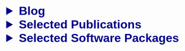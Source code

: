 <link rel="stylesheet" type="text/css" href="assets/styles.css" />
<link rel="stylesheet" href="https://cdnjs.cloudflare.com/ajax/libs/font-awesome/6.7.2/css/all.min.css">
<link rel="stylesheet" href="https://cdn.jsdelivr.net/gh/jpswalsh/academicons@1/css/academicons.min.css">


<a href="https://scholar.google.com/citations?user=nFMdGokAAAAJ&hl=en" target="_blank">
  <i class="ai ai-google-scholar-square ai-3x"></i>
</a>
<a href="https://arxiv.org/search/?searchtype=author&query=Pessoa%2C+P" target="_blank">
  <i class="ai ai-arxiv ai-3x" style="color: red;"></i>
</a>
<a href="https://orcid.org/" target="_blank">
  <i class="ai ai-orcid-square ai-3x" style="color: #006000;"></i>
</a>
<a href="https://www.linkedin.com/in/ppessoa" target="_blank">
  <i class="fab fa-linkedin fa-3x"></i>
</a>
<a href="https://github.com/pessoap" target="_blank">
  <i class="fab fa-github fa-3x" style="color: black;"></i>
</a>
<a href="https://bsky.app/profile/pedropessoaphd.bsky.social" target="_blank">
  <i class="fab fa-bluesky fa-3x"></i>
</a>

[//]: $P^4$

<details>
<summary style="font-family: Arial; font-size: 32px; color: darkblue;"><strong> Blog </strong></summary>
    <details>
    <summary style="font-family: Arial; font-size: 24px;"><strong> Tutorials on Bayesian statistics </strong></summary>
    <ol>
        <li>  <a href="https://labpresse.com/why-do-we-need-bayesian-statistics-part-i-asserting-if-a-coin-is-biased-tutorial/">Why do we need Bayesian statistics? Part I – Asserting if a coin is biased</a> -- <a href="https://github.com/PessoaP/blog/blob/master/Coins/Coins.ipynb">GitHub </a> </li>
        <li>  <a href="https://labpresse.com/why-do-we-need-bayesian-statistics-part-ii-the-lighthouse-problem-tutorial/">Why do we need Bayesian statistics? Part II — The lighthouse problem</a> -- <a href="https://github.com/PessoaP/blog/blob/master/Lighthouse/Lighthouse.ipynb">GitHub </a></li>
        <li>  <a href="https://labpresse.com/why-do-we-need-bayesian-statistics-part-iii-learning-multivariate-distributions-tutorial">Why do we need Bayesian statistics? Part III – Learning multivariate distributions </a> -- <a href="https://github.com/PessoaP/blog/blob/master/Lighthouse/Lighthouse2.ipynb">GitHub </a> </li>
        <li>  <a href="https://labpresse.com/2053-2/">Bayesian <span class="strut" style="height: 0.43056em; vertical-align: 0em;"></span><span class="mord mathnormal" style="margin-right: 0.03588em;">π</span> – Calculating <span class="strut" style="height: 0.43056em; vertical-align: 0em;"></span><span class="mord mathnormal" style="margin-right: 0.03588em;">π</span> with Monte Carlo </a> -- <a href="hhttps://github.com/PessoaP/blog/blob/master/Coins/PI.ipynb">GitHub </a> </li>
    </ol>
    </details>
    <details>
    <summary style="font-family: Arial; font-size: 24px;"><strong> Other blog posts </strong></summary>
    <ul>
        <li><a href="https://labpresse.com/solving-differential-equations-using-neural-networks/"> Solving differential equations using neural networks </a> -- <a href="https://github.com/PessoaP/blog/blob/master/PINN/PINN_tutorial.ipynb">GitHub </a></li>
        <li><a href="https://labpresse.com/a-primer-on-the-normal-distribution/"> A primer on the normal distribution </a> -- <a href="https://github.com/PessoaP/blog/blob/master/Normal/normal.ipynb">GitHub </a></li>
        <li><a href="https://labpresse.com/which-method-should-i-use-a-guide-to-benchmarking/"> Which method should I use? – A guide to benchmarking </a> -- <a href="https://github.com/PessoaP/blog/blob/master/Time/time_benchmark.ipynb">GitHub </a></li>
        <li><a href="https://labpresse.com/what-is-autograd-automatic-differentiation-and-optimization-with-pytorch/"> What is autograd? – Automatic differentiation and optimization with PyTorch </a> -- <a href="https://github.com/PessoaP/blog/blob/master/Autograd/Autograd.ipynb">GitHub </a></li>
        <li><a href="https://labpresse.com/sparse-matrices-in-numba/"> Sparse Matrices in Numba (blog) </a> -- <a href="https://github.com/PessoaP/smn/blob/main/tutorial.ipynb">GitHub </a></li>
    </ul>
    </details>
</details>

<details>
<summary style="font-family: Arial; font-size: 32px; color: darkblue;"><strong> Selected Publications </strong></summary>
    <details>
        <summary style="font-family: Arial; font-size: 20px;"><strong> REPOP: A Tool for Bacterial Population Reconstruction with Uncertainty Quantification from Plate Counts   </strong></summary>
        <div class="paper">
            <p>
                <strong>Authors:</strong> 
                Pedro Pessoa, Carol Lu, Stanimir Asenov Tashev, Rory Kruithoff, Douglas P. Shepherd, Steve Pressé
            </p>
            <p> 
                <strong>Preprint:</strong> 
                <a href="https://doi.org/10.1101/2025.04.01.644179">Available at bioRxiv</a>
            </p>
            <div class="abstract">
                <h4>Abstract:</h4>
                <p>
                    Bacterial counts from native environments, such as soil or the animal gut, often show substantial variability across replicate samples. This heterogeneity is typically attributed to genetic or environmental factors. A common approach to estimating bacterial populations involves successive dilution and plating, followed by multiplying colony counts by dilution factors. This method, however, overestimates the heterogeneity in bacterial population because it conflates the inherent uncertainty in drawing a subsample from the total population with the uncertainty in the sample arising from biological origins. In other words, this approach may obscure features that may otherwise be present in the data hinting at the presence of genuine subpopulations. For example, in plate counting applied to <em>C. elegans</em> gut microbiota, observed multimodality is often interpreted as large host-to-host variance, while the randomness introduced by measurement is frequently ignored. To explicitly account for the uncertainty introduced by dilution and plating randomness, we introduce <strong>REPOP</strong>, a PyTorch-based library to <strong>RE</strong>construct <strong>PO</strong>ulations from <strong>P</strong>lates within a Bayesian framework. Beyond simple cases, REPOP addresses more complex scenarios, including multimodal populations and correcting the mathematically subtle, but experimentally relevant, bias introduced by excluding plates deemed too crowded to distinguish individual colonies. We demonstrate REPOP’s ability to resolve distinct population peaks otherwise obscured by standard multiplication methods. Applications to both simulated and experimental datasets, including bacterial samples of different concentrations and ones from the gut microbiota of <em>C. elegans</em>, show that REPOP accurately recovers the underlying multimodality by properly accounting for error propagation, where naive multiplication fails. REPOP is available on GitHub: <a href="https://github.com/PessoaP/REPOP" target="_blank">https://github.com/PessoaP/REPOP</a>.
                </p>
            </div>
        </div>
    </details>
    <details>
        <summary style="font-family: Arial; font-size: 20px;"><strong> Avoiding subtraction and division of stochastic signals using normalizing flows: NFdeconvolve </strong></summary>
        <div class="paper">
            <p>
                <strong>Authors:</strong> 
                Pedro Pessoa, Max Schweiger, Lance W.Q. Xu, Tristan Manha, Ayush Saurabh, Julian Antolin Camarena, Steve Pressé
            </p>
            <p> 
                <strong>Preprint:</strong> 
                <a href="https://arxiv.org/abs/2501.08288">Available at arXiv</a>
            </p>
            <div class="abstract">
                <h4>Abstract:</h4>
                <p>
                    Across the scientific realm, we find ourselves subtracting or dividing stochastic signals. For instance, consider a stochastic realization, x, generated from the addition or multiplication of two stochastic signals a and b, namely x = a + b or x = ab. For the x = a + b example, a can be fluorescence background and b the signal of interest whose statistics are to be learned from the measured x. Similarly, when writing x = ab, a can be thought of as the illumination intensity and b the density of fluorescent molecules of interest. Yet dividing or subtracting stochastic signals amplifies noise, and we ask instead whether, using the statistics of a and the measurement of x as input, we can recover the statistics of b. Here, we show how normalizing flows can generate an approximation of the probability distribution over b, thereby avoiding subtraction or division altogether. This method is implemented in our software package, NFdeconvolve, available on GitHub with a tutorial linked in the main text.
                </p>
            </div>
        </div>
    </details>
    <details>
    <summary style="font-family: Arial; font-size: 20px;"><strong> Avoiding matrix exponentials for large transition rate matrices </strong></summary>
    <div class="paper">
        <p>
            <strong>Published:</strong> 
            P Pessoa, M Schweiger, S Pressé (2024)  
            <a href="https://doi.org/10.1063/5.0190527"> Journal of Chemical Physics, 160, 094109 </a>
        </p>
        <p> 
            <strong>Preprint:</strong> 
            <a href="https://arxiv.org/abs/2312.05647">Available at arXiv</a>
        </p>
        <div class="abstract">
            <h4>Abstract:</h4>
            <p>
                Exact methods for exponentiation of matrices of dimension N can be computationally expensive in terms of execution time (N<sup>3</sup>) and memory requirements (N<sup>2</sup>) not to mention numerical precision issues. A type of matrix often exponentiated in the sciences is the rate matrix. Here we explore five methods to exponentiate rate matrices, some of which apply even more broadly to other matrix types. Three of the methods leverage a mathematical analogy between computing matrix elements of a matrix exponential and computing transition probabilities of a dynamical process (technically a Markov jump process, MJP, typically simulated using Gillespie). In doing so, we identify a novel MJP-based method relying on restricting the number of "trajectory" jumps based on the magnitude of the matrix elements with favorable computational scaling. We then discuss this method's downstream implications on mixing properties of Monte Carlo posterior samplers. We also benchmark two other methods of matrix exponentiation valid for any matrix (beyond rate matrices and, more generally, positive definite matrices) related to solving differential equations: Runge-Kutta integrators and Krylov subspace methods. Under conditions where both the largest matrix element and the number of non-vanishing elements scale linearly with N — reasonable conditions for rate matrices often exponentiated — computational time scaling with the most competitive methods (Krylov and one of the MJP-based methods) reduces to N<sup>2</sup> with total memory requirements of N.
            </p>
        </div>
    </div>
    </details>
    <details>
    <summary style="font-family: Arial; font-size: 20px;"><strong> How many submissions are needed to discover friendly suggested reviewers? </strong></summary>
    <div class="paper">
        <p>
            <strong>Published:</strong> 
            P Pessoa, S Pressé (2023) 
            <a href="https://doi.org/10.1371/journal.pone.0284212">  PLoS ONE, 18(4),  e0284212  </a>
        </p>
        <p>
            <strong>Preprint:</strong> 
            <a href="https://arxiv.org/abs/2210.00905">Available at arXiv</a>
        </p>
        <div class="abstract">
            <h4>Abstract:</h4>
            <p>
                It is common in scientific publishing to request from authors reviewer suggestions for their own manuscripts. The question then arises: How many submissions are needed to discover friendly suggested reviewers? To answer this question, as the data we would need is anonymized, we present an agent-based simulation of (single-blinded) peer review to generate synthetic data. We then use a Bayesian framework to classify suggested reviewers. To set a lower bound on the number of submissions possible, we create an optimistically simple model that should allow us to more readily deduce the degree of friendliness of the reviewer. Despite this model’s optimistic conditions, we find that one would need hundreds of submissions to classify even a small reviewer subset. Thus, it is virtually unfeasible under realistic conditions. This ensures that the peer review system is sufficiently robust to allow authors to suggest their own reviewers.
            </p>
        </div>
    </div>
    </details>
    <details>
    <summary style="font-family: Arial; font-size: 20px;"><strong> Bose-Einstein statistics for a finite number of particles </strong></summary>
    <div class="paper">
        <p>
            <strong>Published:</strong> 
            P Pessoa (2021) 
            <a href="https://doi.org/10.1103/PhysRevA.104.043318">  Physical Review A, 104, 043318 </a>
        </p>
        <p>
            <strong>Preprint:</strong> 
            <a href="https://arxiv.org/abs/2110.02890">Available at arXiv</a>
        </p>
        <div class="abstract">
            <h4>Abstract:</h4>
            <p>
                This paper presents a study of the grand canonical Bose-Einstein (BE) statistics for a finite number of particles in an arbitrary quantum system. The thermodynamical quantities that identify BE condensation—namely, the fraction of particles in the ground state and the specific heat—are calculated here exactly in terms of temperature and fugacity. These calculations are complemented by a numerical calculation of fugacity in terms of the number of particles, without taking the thermodynamic limit. The main advantage of this approach is that it does not rely on approximations made in the vicinity of the usually defined critical temperature, rather it makes calculations with arbitrary precision possible, irrespective of temperature. Graphs for the calculated thermodynamical quantities are presented in comparison to the results previously obtained in the thermodynamic limit. In particular, it is observed that for the gas trapped in a three-dimensional box, the derivative of specific heat reaches smaller values than what was expected in the thermodynamic limit—here, this result is also verified with analytical calculations. This is an important result for understanding the role of the thermodynamic limit in phase transitions and makes possible to further study BE statistics without relying neither on the thermodynamic limit nor on approximations near critical temperature.
            </p>
        </div>
    </div>
    </details>
    <details>
    <summary style="font-family: Arial; font-size: 20px;"><strong> Information geometry for Fermi–Dirac and Bose–Einstein quantum statistics </strong></summary>
    <div class="paper">
        <p>
            <strong>Published:</strong> 
            P Pessoa, C Cafaro (2021) 
            <a href="https://doi.org/10.1016/j.physa.2021.126061">  Physica A: Statistical Mechanics and its Applications, 576, 126061 </a>
        </p>
        <p>
            <strong>Preprint:</strong> 
            <a href="https://arxiv.org/abs/2103.00935">Available at arXiv</a>
        </p>
        <div class="abstract">
            <h4>Abstract:</h4>
            <p>
                Information geometry is an emergent branch of probability theory that consists of assigning a Riemannian differential geometry structure to the space of probability distributions. We present an information geometric investigation of gases following the Fermi–Dirac and the Bose–Einstein quantum statistics. For each quantum gas, we study the information geometry of the curved statistical manifolds associated with the grand canonical ensemble. The Fisher–Rao information metric and the scalar curvature are computed for both fermionic and bosonic models of non-interacting particles. In particular, by taking into account the ground state of the ideal bosonic gas in our information geometric analysis, we find that the singular behavior of the scalar curvature in the condensation region disappears. This is a counterexample to a long held conjecture that curvature always diverges in phase transitions.
            </p>
        </div>
    </div>
    </details>
    <details>
    <summary style="font-family: Arial; font-size: 20px;"><strong> Entropic dynamics on Gibbs statistical manifolds </strong></summary>
    <div class="paper">
        <p>
            <strong>Published:</strong> 
            P Pessoa, F Xavier Costa, A Caticha (2021) 
            <a href="https://doi.org/10.3390/e23050494">  Entropy 2021, 23(5), 494 </a>
        </p>
        <p>
            <strong>Preprint:</strong> 
            <a href="https://arxiv.org/abs/2008.04683">Available at arXiv</a>
        </p>
        <div class="abstract">
            <h4>Abstract:</h4>
            <p>
                Entropic dynamics is a framework in which the laws of dynamics are derived as an application of entropic methods of inference. Its successes include the derivation of quantum mechanics and quantum field theory from probabilistic principles. Here, we develop the entropic dynamics of a system, the state of which is described by a probability distribution. Thus, the dynamics unfolds on a statistical manifold that is automatically endowed by a metric structure provided by information geometry. The curvature of the manifold has a significant influence. We focus our dynamics on the statistical manifold of Gibbs distributions (also known as canonical distributions or the exponential family). The model includes an “entropic” notion of time that is tailored to the system under study; the system is its own clock. As one might expect that entropic time is intrinsically directional; there is a natural arrow of time that is led by entropic considerations. As illustrative examples, we discuss dynamics on a space of Gaussians and the discrete three-state system.
            </p>
        </div>
    </div>
    </details>
</details>
  
<details>
<summary style="font-family: Arial; font-size: 32px; color: darkblue;"><strong> Selected Software Packages </strong></summary>
    <details>
    <summary style="font-family: Arial; font-size: 20px;"><strong> <a href="https://github.com/PessoaP/REPOP/"> REPOP </a> </strong></summary>
        <p> Library for REconstructing bacterial POpulations from Plate counts.</p>
    </details>   
    <details>
    <summary style="font-family: Arial; font-size: 20px;"><strong> <a href="https://github.com/PessoaP/NFdeconvolve/"> NFDeconvolve </a> </strong></summary>
        <p> Library for obtaning probability distribution from noisy measurements, basically deconvoluting, using normalizing flows.</p>
    </details>   
    <details>
    <summary style="font-family: Arial; font-size: 20px;"><strong> <a href="https://github.com/PessoaP/smn/"> SMN (Sparse matrices in Numba) </a> </strong></summary>
        <p> Library with a class for sparse matrices that is compatible with the popular <a href="https://numba.pydata.org/">Numba</a> compilation tool for fast machine code in Python.</p>
    </details>    
    <details>
    <summary style="font-family: Arial; font-size: 20px;"><strong> <a href="https://github.com/PessoaP/IGQG">IGQG (Information Geometry of Quantum Gases) </a> </strong></summary>
        <p> Library with functions needed for my work on Bose-Einstein condensation. These tools are based on the <a href="https://mpmath.org/">mpmath</a> library for arbitrary numeric precision. </p>
    </details>
</details>
